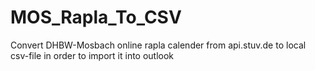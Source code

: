 # MOS_Rapla_To_CSV
Convert DHBW-Mosbach online rapla calender from api.stuv.de to local csv-file in order to import it into outlook
